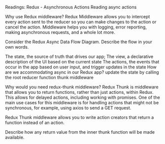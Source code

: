 Readings: Redux - Asynchronous Actions
Reading
async actions

Why use Redux middleware? Redux Middleware allows you to intercept every action sent to the reducer so you can make changes to the action or cancel the action. Middleware helps you with logging, error reporting, making asynchronous requests, and a whole lot more.

Consider the Redux Async Data Flow Diagram. Describe the flow in your own words.

The state, the source of truth that drives our app;
The view, a declarative description of the UI based on the current state
The actions, the events that occur in the app based on user input, and trigger updates in the state
How are we accommodating async in our Redux app? update the state by calling the root reducer function
thunk middleware

Why would you need redux-thunk middleware? Redux Thunk is middleware that allows you to return functions, rather than just actions, within Redux. This allows for delayed actions, including working with promises. One of the main use cases for this middleware is for handling actions that might not be synchronous, for example, using axios to send a GET request.

Redux Thunk middleware allows you to write action creators that return a function instead of an action.

Describe how any return value from the inner thunk function will be made available.
